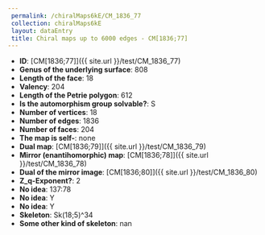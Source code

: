 ```yaml
--- 
 permalink: /chiralMaps6kE/CM_1836_77 
 collection: chiralMaps6kE
 layout: dataEntry
 title: Chiral maps up to 6000 edges - CM[1836;77]
---
```


- **ID**: [CM[1836;77]]({{ site.url }}/test/CM_1836_77)
- **Genus of the underlying surface**: 808
- **Length of the face**: 18
- **Valency**: 204
- **Length of the Petrie polygon**: 612
- **Is the automorphism group solvable?**: S
- **Number of vertices**: 18
- **Number of edges**: 1836
- **Number of faces**: 204
- **The map is self-**: none
- **Dual map**: [CM[1836;79]]({{ site.url }}/test/CM_1836_79)
- **Mirror (enantihomorphic) map**: [CM[1836;78]]({{ site.url }}/test/CM_1836_78)
- **Dual of the mirror image**: [CM[1836;80]]({{ site.url }}/test/CM_1836_80)
- **Z_q-Exponent?**: 2
- **No idea**:  137:78
- **No idea**: Y
- **No idea**: Y
- **Skeleton**: Sk(18;5)^34
- **Some other kind of skeleton**: nan
